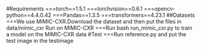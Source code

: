 #Requirements
===torch==1.5.1
===torchvision==0.6.1
===opencv-python==4.4.0.42
===Pandas==1.3.5
===transformers==4.23.1
##Datasets
===We use  MIMIC-CXR.Download the dataset and then put the files in data/mimic_cxr
Run on MIMIC-CXR
===Run bash run_mimic_cxr.py to train a model on the MIMIC-CXR data
#Test
===Run reference.py and put the test image in the testimage
